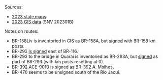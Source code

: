 Sources:
* [2023 state maps](https://www.gov.br/dnit/pt-br/rodovias/mapa-de-gerenciamento/)
* [2023 GIS data](https://geo.epl.gov.br/portal/home/item.html?id=1e51ef64981f48b08e56e9b98d92fa56) (SNV 202301B)

Notes on routes:
* BR-158Liv is inventoried in GIS as BR-158A, but [signed](https://www.google.com/maps/@-30.8738218,-55.5112995,3a,17.7y,247.06h,85.11t/data=!3m6!1e1!3m4!1sCn-YeDrwThl_O_qUh-cZYg!2e0!7i16384!8i8192?entry=ttu) with BR-158 km posts.
* BR-293 [is signed](https://www.google.com/maps/@-31.7327796,-52.3743145,3a,34.6y,1.25h,75.47t/data=!3m6!1e1!3m4!1seLPPe1VNsBdOQPPS_q2FLg!2e0!7i16384!8i8192?entry=ttu) east of BR-116.
* BR-293 to the bridge in Quaraí is inventoried as BR-293A, but [signed](https://www.google.com/maps/@-30.3853393,-56.4391539,3a,15.3y,300.29h,85.61t/data=!3m6!1e1!3m4!1s-ZED0ZqMv3Z7OFxFhbx2eg!2e0!7i16384!8i8192?entry=ttu) as part of BR-293 (with km posts resetting at 0).
* BR-392 ACE-9010 [is signed as BR-392 A. Molhes](https://www.google.com/maps/@-32.1114275,-52.1113045,3a,15y,187.75h,85.49t/data=!3m6!1e1!3m4!1sKpB2XMywE8k_VrADjUJ0LA!2e0!7i16384!8i8192?entry=ttu).
* BR-470 seems to be unsigned south of the Rio Jacuí.
